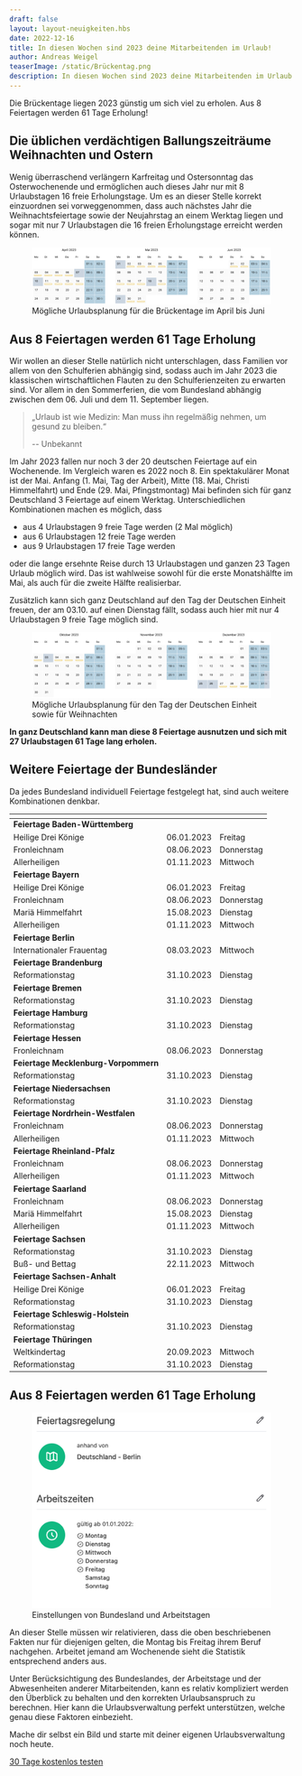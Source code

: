 ```yaml
---
draft: false
layout: layout-neuigkeiten.hbs
date: 2022-12-16
title: In diesen Wochen sind 2023 deine Mitarbeitenden im Urlaub!
author: Andreas Weigel
teaserImage: /static/Brückentag.png
description: In diesen Wochen sind 2023 deine Mitarbeitenden im Urlaub! Je nach Bundesland variieren die Feiertage.
---
```


Die Brückentage liegen 2023 günstig um sich viel zu erholen.
Aus 8 Feiertagen werden 61 Tage Erholung!

<!-- more -->

## Die üblichen verdächtigen Ballungszeiträume Weihnachten und Ostern

Wenig überraschend verlängern Karfreitag und Ostersonntag das Osterwochenende und ermöglichen auch dieses Jahr nur mit 8
Urlaubstagen 16 freie Erholungstage. Um es an dieser Stelle korrekt einzuordnen sei vorweggenommen, dass auch nächstes Jahr die
Weihnachtsfeiertage
sowie der Neujahrstag an einem Werktag liegen und sogar mit nur 7 Urlaubstagen die 16 freien Erholungstage erreicht werden
können.

<div class="flex my-8">
    <figure>
        <picture>
            <source srcset="apr-jun.avif" type="image/avif" />
            <img
              src="apr-jun.png"
              alt="Brückentage im April bis Juni (Kalenderdarstellung)"
              decoding="async"
              loading="lazy"
              class="rounded-lg"
            />
        </picture>
        <figcaption class="text-sm text-center">Mögliche Urlaubsplanung für die Brückentage im April bis Juni</figcaption>
    </figure>
</div>

## Aus 8 Feiertagen werden 61 Tage Erholung

Wir wollen an dieser Stelle natürlich nicht unterschlagen, dass Familien vor allem von den Schulferien abhängig sind,
sodass auch im Jahr 2023 die klassischen wirtschaftlichen Flauten zu den Schulferienzeiten zu erwarten sind.
Vor allem in den Sommerferien, die vom Bundesland abhängig zwischen dem 06. Juli und dem 11. September liegen.

> „Urlaub ist wie Medizin: Man muss ihn regelmäßig nehmen, um gesund zu bleiben.“
>
> -- Unbekannt

Im Jahr 2023 fallen nur noch 3 der 20 deutschen Feiertage auf ein Wochenende. Im Vergleich waren es 2022 noch 8.
Ein spektakulärer Monat ist der Mai. Anfang (1. Mai, Tag der Arbeit), Mitte (18. Mai, Christi Himmelfahrt) und Ende
(29. Mai, Pfingstmontag) Mai befinden sich für ganz Deutschland 3 Feiertage auf einem Werktag.
Unterschiedlichen Kombinationen machen es möglich, dass

- aus 4 Urlaubstagen 9 freie Tage werden (2 Mal möglich)
- aus 6 Urlaubstagen 12 freie Tage werden
- aus 9 Urlaubstagen 17 freie Tage werden

oder die lange ersehnte Reise durch 13 Urlaubstagen und ganzen 23 Tagen Urlaub möglich wird.
Das ist wahlweise sowohl für die erste Monatshälfte im Mai, als auch für die zweite Hälfte realisierbar.

Zusätzlich kann sich ganz Deutschland auf den Tag der Deutschen Einheit freuen, der am 03.10. auf einen Dienstag fällt,
sodass auch hier mit nur 4 Urlaubstagen 9 freie Tage möglich sind.

<div class="flex my-8">
    <figure>
        <picture>
            <source srcset="okt-dez.avif" type="image/avif" />
            <img
              src="okt-dez.png"
              alt="Kalenderdarstellung der Monate Oktober bis Dezember"
              decoding="async"
              loading="lazy"
              class="rounded-lg"
            />
        </picture>
        <figcaption class="text-sm text-center">Mögliche Urlaubsplanung für den Tag der Deutschen Einheit sowie für Weihnachten</figcaption>
    </figure>
</div>

**In ganz Deutschland kann man diese 8 Feiertage ausnutzen und sich mit 27 Urlaubstagen 61 Tage lang erholen.**

## Weitere Feiertage der Bundesländer

Da jedes Bundesland individuell Feiertage festgelegt hat, sind auch weitere Kombinationen denkbar.

| <!-- -->                             | <!-- -->   | <!-- -->   |
| ------------------------------------ | ---------- | ---------- |
| **Feiertage Baden-Württemberg**      |            |            |
| Heilige Drei Könige                  | 06.01.2023 | Freitag    |
| Fronleichnam                         | 08.06.2023 | Donnerstag |
| Allerheiligen                        | 01.11.2023 | Mittwoch   |
| **Feiertage Bayern**                 |            |            |
| Heilige Drei Könige                  | 06.01.2023 | Freitag    |
| Fronleichnam                         | 08.06.2023 | Donnerstag |
| Mariä Himmelfahrt                    | 15.08.2023 | Dienstag   |
| Allerheiligen                        | 01.11.2023 | Mittwoch   |
| **Feiertage Berlin**                 |            |            |
| Internationaler Frauentag            | 08.03.2023 | Mittwoch   |
| **Feiertage Brandenburg**            |            |            |
| Reformationstag                      | 31.10.2023 | Dienstag   |
| **Feiertage Bremen**                 |            |            |
| Reformationstag                      | 31.10.2023 | Dienstag   |
| **Feiertage Hamburg**                |            |            |
| Reformationstag                      | 31.10.2023 | Dienstag   |
| **Feiertage Hessen**                 |            |            |
| Fronleichnam                         | 08.06.2023 | Donnerstag |
| **Feiertage Mecklenburg-Vorpommern** |            |            |
| Reformationstag                      | 31.10.2023 | Dienstag   |
| **Feiertage Niedersachsen**          |            |            |
| Reformationstag                      | 31.10.2023 | Dienstag   |
| **Feiertage Nordrhein-Westfalen**    |            |            |
| Fronleichnam                         | 08.06.2023 | Donnerstag |
| Allerheiligen                        | 01.11.2023 | Mittwoch   |
| **Feiertage Rheinland-Pfalz**        |            |            |
| Fronleichnam                         | 08.06.2023 | Donnerstag |
| Allerheiligen                        | 01.11.2023 | Mittwoch   |
| **Feiertage Saarland**               |            |            |
| Fronleichnam                         | 08.06.2023 | Donnerstag |
| Mariä Himmelfahrt                    | 15.08.2023 | Dienstag   |
| Allerheiligen                        | 01.11.2023 | Mittwoch   |
| **Feiertage Sachsen**                |            |            |
| Reformationstag                      | 31.10.2023 | Dienstag   |
| Buß- und Bettag                      | 22.11.2023 | Mittwoch   |
| **Feiertage Sachsen-Anhalt**         |            |            |
| Heilige Drei Könige                  | 06.01.2023 | Freitag    |
| Reformationstag                      | 31.10.2023 | Dienstag   |
| **Feiertage Schleswig-Holstein**     |            |            |
| Reformationstag                      | 31.10.2023 | Dienstag   |
| **Feiertage Thüringen**              |            |            |
| Weltkindertag                        | 20.09.2023 | Mittwoch   |
| Reformationstag                      | 31.10.2023 | Dienstag   |

## Aus 8 Feiertagen werden 61 Tage Erholung

<div class="flex flex-col justify-end lg:flex-row-reverse lg:space-x-8 lg:space-x-reverse lg:mt-8 lg:mb-8">
  <div class="w-full">
    <figure>
        <picture>
            <source srcset="einstellungen.avif" type="image/avif" />
            <img
              src="einstellungen.png"
              alt="Einstellungen von Bundesland und Arbeitstagen"
              decoding="async"
              loading="lazy"
              class="rounded-lg"
            />
        </picture>
        <figcaption class="text-sm text-center">Einstellungen von Bundesland und Arbeitstagen</figcaption>
    </figure>
  </div>
  <div class="max-w-none lg:max-w-screen">
    <p class="mt-4 lg:mb-4">
      An dieser Stelle müssen wir relativieren, dass die oben beschriebenen Fakten
      nur für diejenigen gelten, die Montag bis Freitag ihrem Beruf nachgehen.
      Arbeitet jemand am Wochenende sieht die Statistik entsprechend anders aus.
    </p>
    <p>
      Unter Berücksichtigung des Bundeslandes, der Arbeitstage und der Abwesenheiten anderer Mitarbeitenden,
      kann es relativ kompliziert werden den Überblick zu behalten und den korrekten Urlaubsanspruch zu berechnen.
      Hier kann die Urlaubsverwaltung perfekt unterstützen, welche genau diese Faktoren einbezieht.
    </p>
  </div>
</div>

<div class="px-4 xl:px-2 my-24 md:my-32 md:text-center">
	<div class="inline-block">
		<p class="text-xl lg:text-2xl mb-6 md:mb-4">
			Mache dir selbst ein Bild und starte mit deiner eigenen Urlaubsverwaltung noch heute.
		</p>
		<div class="md:max-w-sm md:mx-auto text-lg sm:text-xl md:text-lg">
			<a data-append-utm
				 href="https://registry.apps.urlaubsverwaltung.cloud/registration"
				 class="px-3 py-2 text-lg font-medium flex items-center justify-center no-underline rounded whitespace-nowrap bg-yellow-300 text-sky-900 text-opacity-90 hover:text-opacity-100 border border-sky-100 hover:border-blue-200 hover:shadow-md active:shadow"
				 data-goal="signup"
				 data-goal-trigger="eye-catcher"
			>
            <span class="mr-2">
              30 Tage kostenlos testen
            </span>
			</a>
		</div>
	</div>
</div>
